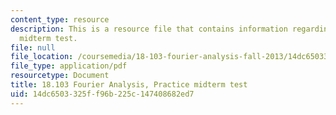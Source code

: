 ```yaml
---
content_type: resource
description: This is a resource file that contains information regarding practice
  midterm test.
file: null
file_location: /coursemedia/18-103-fourier-analysis-fall-2013/14dc6503325ff96b225c147408682ed7_MIT18_103F13_prac-mid.pdf
file_type: application/pdf
resourcetype: Document
title: 18.103 Fourier Analysis, Practice midterm test
uid: 14dc6503-325f-f96b-225c-147408682ed7
---
```

